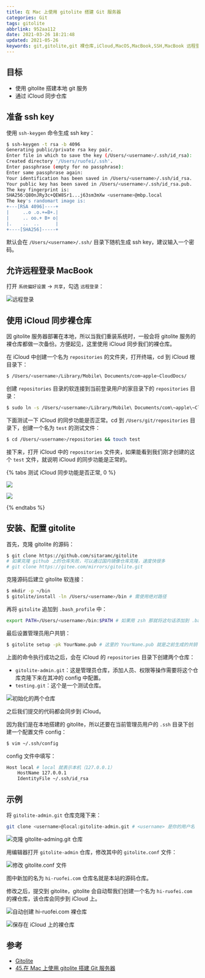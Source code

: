 ```yaml
---
title: 在 Mac 上使用 gitolite 搭建 Git 服务器
categories: Git
tags: gitolite
abbrlink: 952aa112
date: 2021-03-26 18:21:48
updated: 2021-05-26
keywords: git,gitolite,git 裸仓库,iCloud,MacOS,MacBook,SSH,MacBook 远程登录
---
```


## 目标

- 使用 gitolite 搭建本地 git 服务
- 通过 iCloud 同步仓库

## 准备 ssh key

使用 `ssh-keygen` 命令生成 ssh key：

<!-- more -->

```bash
$ ssh-keygen -t rsa -b 4096
Generating public/private rsa key pair.
Enter file in which to save the key (/Users/<username>/.ssh/id_rsa):
Created directory '/Users/ruofei/.ssh'.
Enter passphrase (empty for no passphrase):
Enter same passphrase again:
Your identification has been saved in /Users/<username>/.ssh/id_rsa.
Your public key has been saved in /Users/<username>/.ssh/id_rsa.pub.
The key fingerprint is:
SHA256:Q80nJRy3c+QEW8Sr1...j63sm3mXw <username>@mbp.local
The key's randomart image is:
+---[RSA 4096]----+
|     ..o .o.+=B+.|
|     .. oo.+ B+ o|
|.    ..  ..      |
+----[SHA256]-----+
```

默认会在 `/Users/<username>/.ssh/` 目录下随机生成 ssh key，建议输入一个密码。

## 允许远程登录 MacBook

打开 `系统偏好设置` -> `共享`，勾选 `远程登录`：

![远程登录](https://gitee.com/smpower/oss/raw/master/hi-ruofei.com/knM4zu.png)

## 使用 iCloud 同步裸仓库

因 gitolite 服务器部署在本地，所以当我们重装系统时，一般会将 gitolite 服务的裸仓库都做一次备份。方便起见，这里使用 iCloud 同步我们的裸仓库。

在 iCloud 中创建一个名为 `repositories` 的文件夹，打开终端，cd 到 iCloud 根目录下：

```bash
$ /Users/<username>/Library/Mobile\ Documents/com~apple~CloudDocs/
```

创建 `repositories` 目录的软连接到当前登录用户的家目录下的 `repositories` 目录：

```bash
$ sudo ln -s /Users/<username>/Library/Mobile\ Documents/com\~apple\~CloudDocs/repositories/ /Users/git/repositories
```

下面测试一下 iCloud 的同步功能是否正常。cd 到 `/Users/git/repositories` 目录下，创建一个名为 `test` 的测试文件：

```bash
$ cd /Users/<username>/repositories && touch test
```

接下来，打开 iCloud 中的 `repositories` 文件夹，如果能看到我们刚才创建的这个 `test` 文件，就说明 iCloud 的同步功能是正常的。

{% tabs 测试 iCloud 同步功能是否正常, 0 %}

<!-- tab /Users/git/repositories/ 目录下的内容 -->

![](https://gitee.com/smpower/oss/raw/master/hi-ruofei.com/fozuqm.png)

<!-- endtab -->

<!-- tab iCloud 中 repositories 目录下的内容 -->

![](https://gitee.com/smpower/oss/raw/master/hi-ruofei.com/8gIbvw.jpg)

<!-- endtab -->

{% endtabs %}

## 安装、配置 gitolite

首先，克隆 gitolite 的源码：

```bash
$ git clone https://github.com/sitaramc/gitolite
# 如果克隆 github 上的仓库失败，可以通过国内镜像仓库克隆，速度快很多
# git clone https://gitee.com/mirrors/gitolite.git
```

克隆源码后建立 gitolite 软连接：

```bash
$ mkdir -p ~/bin
$ gitolite/install -ln /Users/<username>/bin # 需使用绝对路径
```

再将 `gitolite` 追加到 `.bash_profile` 中：

```bash
export PATH=/Users/<username>/bin:$PATH # 如果用 zsh 那就将这句话添加到 .bashrc 文件，注意将 <username> 替换成你的用户名
```

最后设置管理员用户共钥：

```bash
$ gitolite setup -pk YourName.pub # 这里的 YourName.pub 就是之前生成的共钥（ssh key），通常叫做 id_rsa.pub
```

上面的命令执行成功之后，会在 iCloud 的 `repositories` 目录下创建两个仓库：

- `gitolite-admin.git`：这是管理员仓库，添加人员、权限等操作需要将这个仓库克隆下来在其冲的 config 中配置。
- `testing.git`：这个是一个测试仓库。

![初始化的两个仓库](https://gitee.com/smpower/oss/raw/master/hi-ruofei.com/2xkXB3.png)

之后我们提交的代码都会同步到 iCloud。

因为我们是在本地搭建的 gitolite，所以还要在当前管理员用户的 `.ssh` 目录下创建一个配置文件 config：

```bash
$ vim ~/.ssh/config
```

config 文件中填写：

```bash
Host local # local 就表示本机（127.0.0.1）
    HostName 127.0.0.1
    IdentityFile ~/.ssh/id_rsa
```

## 示例

将 `gitolite-admin.git` 仓库克隆下来：

```bash
git clone <username>@local:gitolite-admin.git # <username> 是你的用户名
```

![克隆 gitolite-adming.git 仓库](https://gitee.com/smpower/oss/raw/master/hi-ruofei.com/fHnR56.png)

用编辑器打开 `gitolite-admin` 仓库，修改其中的 `gitolite.conf` 文件：

![修改 gitolite.conf 文件](https://gitee.com/smpower/oss/raw/master/hi-ruofei.com/ZEeaGy.png)

图中新加的名为 `hi-ruofei.com` 仓库名就是本站的源码仓库。

修改之后，提交到 gitolite，gitolite 会自动帮我们创建一个名为 `hi-ruofei.com` 的裸仓库，该仓库会同步到 iCloud 上。

![自动创建 hi-ruofei.com 裸仓库](https://gitee.com/smpower/oss/raw/master/hi-ruofei.com/x51QfE.png)

![保存在 iCloud 上的裸仓库](https://gitee.com/smpower/oss/raw/master/hi-ruofei.com/vY8mFa.png)

## 参考

- [Gitolite](https://gitolite.com/)
- [45.在 Mac 上使用 gitolite 搭建 Git 服务器](https://blog.csdn.net/a464057216/article/details/52644021)

